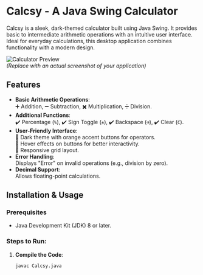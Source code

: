 # Calcsy - A Java Swing Calculator

Calcsy is a sleek, dark-themed calculator built using Java Swing. It provides basic to intermediate arithmetic operations with an intuitive user interface. Ideal for everyday calculations, this desktop application combines functionality with a modern design.

![Calculator Preview](https://via.placeholder.com/350x500/333333/FFFFFF?text=Calcsy+Preview)  
*(Replace with an actual screenshot of your application)*

## Features

- **Basic Arithmetic Operations**:  
  ➕ Addition, ➖ Subtraction, ✖️ Multiplication, ➗ Division.
- **Additional Functions**:  
  ✔️ Percentage (`%`), ✔️ Sign Toggle (`±`), ✔️ Backspace (`⌫`), ✔️ Clear (`C`).
- **User-Friendly Interface**:  
  🎨 Dark theme with orange accent buttons for operators.  
  🔄 Hover effects on buttons for better interactivity.  
  📏 Responsive grid layout.
- **Error Handling**:  
  Displays "Error" on invalid operations (e.g., division by zero).
- **Decimal Support**:  
  Allows floating-point calculations.

## Installation & Usage

### Prerequisites
- Java Development Kit (JDK) 8 or later.

### Steps to Run:
1. **Compile the Code**:  
   ```bash
   javac Calcsy.java
